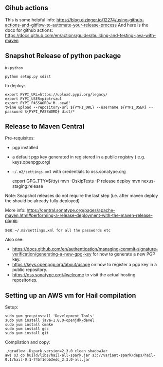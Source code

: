 

## Gihub actions


This is some helpful info: https://blog.eizinger.io/12274/using-github-actions-and-gitflow-to-automate-your-release-process
And here is the doco for github actions: https://docs.github.com/en/actions/guides/building-and-testing-java-with-maven

## Snapshot Release of python package

in `python`

    python setup.py sdist
    
to deploy:

    export PYPI_URL=https://upload.pypi.org/legacy/
    export PYPI_USER=piotrszul
    export PYPI_PASSWORD='M..new0'
    twine upload --repository-url ${PYPI_URL} --username ${PYPI_USER} --password ${PYPI_PASSWORD} dist/* 

## Release to Maven Central

Pre-requisites:

- pgp installed 
- a default pgp key generated in registered in a public registry ( e.g. keys.openpgp.org)
- `~/.m2/settings.xml` with credentials to oss.sonatype.org


    export GPG_TTY=$(tty)
    mvn -DskipTests -P release deploy
    mvn nexus-staging:release
    
Note: Snapshot releases do not require the last step (i.e. after maven deploy the should be already fully deployed)
    
More info:  https://central.sonatype.org/pages/apache-maven.html#performing-a-release-deployment-with-the-maven-release-plugin

see: `~/.m2/settings.xml for all the passwords etc`

Also see: 

- https://docs.github.com/en/authentication/managing-commit-signature-verification/generating-a-new-gpg-key  for how to generate a new PGP key.
- https://keys.openpgp.org/about/usage  on how to register a pgp key in a public repository.
- https://oss.sonatype.org/#welcome to visit the actual hosting repositories.


## Setting up an AWS vm for Hail compilation


Setup:

    sudo yum groupinstall 'Development Tools'
    sudo yum install java-1.8.0-openjdk-devel
    sudo yum install cmake
    sudo yum install gcc
    sudo yum install git
   
 
 Compilation and copy:
 
    ./gradlew -Dspark.version=2.3.0 clean shadowJar
    aws s3 cp build/libs/hail-all-spark.jar s3://variant-spark/deps/hail-0.1/hail-0.1-74bf1ebb3edc_2.3.0-all.jar
